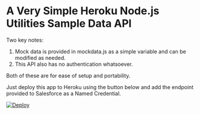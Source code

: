 # A Very Simple Heroku Node.js Utilities Sample Data API

Two key notes:
1. Mock data is provided in mockdata.js as a simple variable and can be modified as needed. 
2. This API also has no authentication whatsoever.

Both of these are for ease of setup and portability.

Just deploy this app to Heroku using the button below and add the endpoint provided to Salesforce as a Named Credential.

[![Deploy](https://www.herokucdn.com/deploy/button.svg)](https://heroku.com/deploy)
